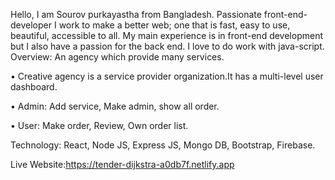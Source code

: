 Hello, I am Sourov purkayastha from Bangladesh. Passionate front-end-developer I work to
make a better web; one that is fast, easy to use, beautiful, accessible to all.
My main experience is in front-end development but I also have a passion for the back end. I love to do work with java-script.
Overview: An agency which provide many services.

• Creative agency is a service provider organization.It has a multi-level user dashboard.

• Admin: Add service, Make admin, show all order.

• User: Make order, Review, Own order list.

Technology: React, Node JS, Express JS, Mongo DB, Bootstrap, Firebase.

Live Website:https://tender-dijkstra-a0db7f.netlify.app
